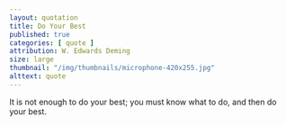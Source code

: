 ```yaml
---
layout: quotation
title: Do Your Best
published: true
categories: [ quote ]
attribution: W. Edwards Deming
size: large
thumbnail: "/img/thumbnails/microphone-420x255.jpg"
alttext: quote
---
```


It is not enough to do your best; you must know what to do, and then do your best.
